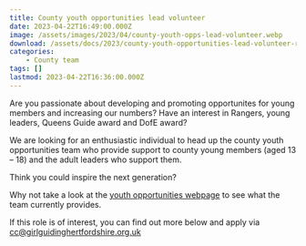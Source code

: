 ```yaml
---
title: County youth opportunities lead volunteer
date: 2023-04-22T16:49:00.000Z
image: /assets/images/2023/04/county-youth-opps-lead-volunteer.webp
download: /assets/docs/2023/county-youth-opportunities-lead-volunteer-role-description.docx
categories: 
    - County team
tags: []
lastmod: 2023-04-22T16:36:00.000Z
---
```

Are you passionate about developing and promoting opportunites for young members and increasing our numbers? Have an interest in Rangers, young leaders, Queens Guide award and DofE award?

We are looking for an enthusiastic individual to head up the county youth opportunities team who provide support to county young members (aged 13 – 18) and the adult leaders who support them.

Think you could inspire the next generation?

Why not take a look at the [youth opportunities webpage](/youth-opportunities/) to see what the team currently provides.

If this role is of interest, you can find out more below and apply via <cc@girlguidinghertfordshire.org.uk>
